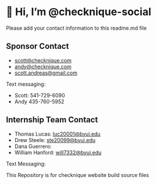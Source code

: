 # 👋 Hi, I’m @checknique-social
Please add your contact information to this readme.md file
## Sponsor Contact
- scott@checknique.com
- andy@checknique.com
- scott.andreas@gmail.com

Text messaging:
- Scott: 541-729-6090
- Andy 435-760-5952

## Internship Team Contact
- Thomas Lucas: luc20001@byui.edu   
- Drew Steele: ste20099@byui.edu
- Dana Guerrero: 
- William Hanford: will7332@byui.edu

Text Messaging: 


This Repository is for checknique website build source files


<!---
checknique-social/checknique-social is a ✨ special ✨ repository because its `README.md` (this file) appears on your GitHub profile.
You can click the Preview link to take a look at your changes.
--->
